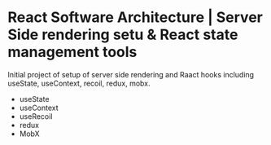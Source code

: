 # React Software Architecture | Server Side rendering setu & React state management tools

Initial project of setup of server side rendering and Raact hooks including useState, useContext, recoil, redux, mobx.

* useState
* useContext
* useRecoil
* redux
* MobX

